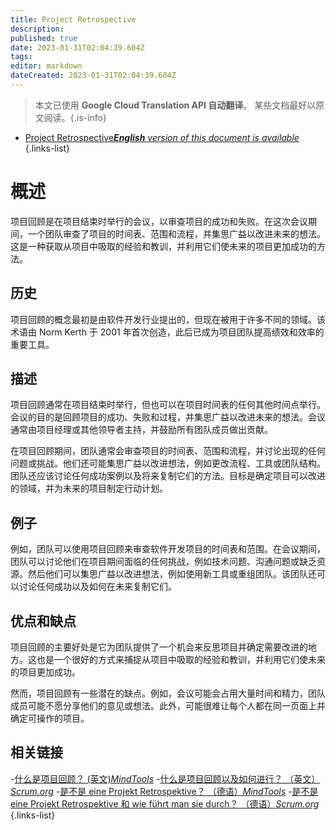 ```yaml
---
title: Project Retrospective
description: 
published: true
date: 2023-01-31T02:04:39.604Z
tags: 
editor: markdown
dateCreated: 2023-01-31T02:04:39.604Z
---
```


> 本文已使用 **Google Cloud Translation API 自动翻译**。
某些文档最好以原文阅读。{.is-info}
- [Project Retrospective***English** version of this document is available*](/en/Knowledge-base/Dictionary/project-retrospective)
{.links-list}


# 概述
项目回顾是在项目结束时举行的会议，以审查项目的成功和失败。在这次会议期间，一个团队审查了项目的时间表、范围和流程，并集思广益以改进未来的想法。这是一种获取从项目中吸取的经验和教训，并利用它们使未来的项目更加成功的方法。

## 历史
项目回顾的概念最初是由软件开发行业提出的，但现在被用于许多不同的领域。该术语由 Norm Kerth 于 2001 年首次创造，此后已成为项目团队提高绩效和效率的重要工具。

## 描述
项目回顾通常在项目结束时举行，但也可以在项目时间表的任何其他时间点举行。会议的目的是回顾项目的成功、失败和过程，并集思广益以改进未来的想法。会议通常由项目经理或其他领导者主持，并鼓励所有团队成员做出贡献。

在项目回顾期间，团队通常会审查项目的时间表、范围和流程，并讨论出现的任何问题或挑战。他们还可能集思广益以改进想法，例如更改流程、工具或团队结构。团队还应该讨论任何成功案例以及将来复制它们的方法。目标是确定项目可以改进的领域，并为未来的项目制定行动计划。

## 例子
例如，团队可以使用项目回顾来审查软件开发项目的时间表和范围。在会议期间，团队可以讨论他们在项目期间面临的任何挑战，例如技术问题、沟通问题或缺乏资源。然后他们可以集思广益以改进想法，例如使用新工具或重组团队。该团队还可以讨论任何成功以及如何在未来复制它们。

## 优点和缺点
项目回顾的主要好处是它为团队提供了一个机会来反思项目并确定需要改进的地方。这也是一个很好的方式来捕捉从项目中吸取的经验和教训，并利用它们使未来的项目更加成功。

然而，项目回顾有一些潜在的缺点。例如，会议可能会占用大量时间和精力，团队成员可能不愿分享他们的意见或想法。此外，可能很难让每个人都在同一页面上并确定可操作的项目。

## 相关链接
-[什么是项目回顾？ (英文)*MindTools*](https://www.mindtools.com/pages/article/newPPM_03.htm)
-[什么是项目回顾以及如何进行？ （英文）*Scrum.org*](https://www.scrum.org/resources/what-is-project-retrospective-and-how-to-run-one)
-[是不是 eine Projekt Retrospektive？ （德语）*MindTools*](https://de.mindtools.com/pages/article/newPPM_03.htm)
-[是不是 eine Projekt Retrospektive 和 wie führt man sie durch？ （德语）*Scrum.org*](https://de.scrum.org/resources/was-ist-eine-projekt-retrospektive-und-wie-fuehrt-man-sie-durch)
{.links-list}